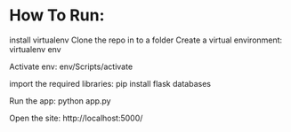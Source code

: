 # How To Run:
install virtualenv
Clone the repo in to a folder
Create a virtual environment:
virtualenv env

Activate env:
env/Scripts/activate

import the required libraries:
pip install flask databases


Run the app:
python app.py

Open the site:
http://localhost:5000/

